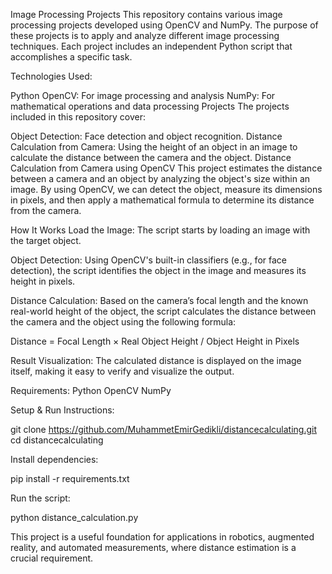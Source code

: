 Image Processing Projects
This repository contains various image processing projects developed using OpenCV and NumPy. The purpose of these projects is to apply and analyze different image processing techniques. Each project includes an independent Python script that accomplishes a specific task.

Technologies Used:

Python
OpenCV: For image processing and analysis
NumPy: For mathematical operations and data processing
Projects
The projects included in this repository cover:

Object Detection: Face detection and object recognition.
Distance Calculation from Camera: Using the height of an object in an image to calculate the distance between the camera and the object.
Distance Calculation from Camera using OpenCV
This project estimates the distance between a camera and an object by analyzing the object's size within an image. By using OpenCV, we can detect the object, measure its dimensions in pixels, and then apply a mathematical formula to determine its distance from the camera.

How It Works
Load the Image: The script starts by loading an image with the target object.

Object Detection: Using OpenCV's built-in classifiers (e.g., for face detection), the script identifies the object in the image and measures its height in pixels.

Distance Calculation: Based on the camera’s focal length and the known real-world height of the object, the script calculates the distance between the camera and the object using the following formula:

Distance = Focal Length × Real Object Height / Object Height in Pixels​
 
Result Visualization: The calculated distance is displayed on the image itself, making it easy to verify and visualize the output.

Requirements:
Python
OpenCV
NumPy


Setup & Run Instructions:

git clone https://github.com/MuhammetEmirGedikli/distancecalculating.git
cd distancecalculating

Install dependencies:

pip install -r requirements.txt


Run the script:

python distance_calculation.py

This project is a useful foundation for applications in robotics, augmented reality, and automated measurements, where distance estimation is a crucial requirement.

